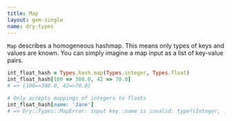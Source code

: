 ```yaml
---
title: Map
layout: gem-single
name: dry-types
---
```


`Map` describes a homogeneous hashmap. This means only types of keys and values are known. You can simply imagine a map input as a list of key-value pairs.

```ruby
int_float_hash = Types.hash.map(Types.integer, Types.float)
int_float_hash[100 => 300.0, 42 => 70.0]
# => {100=>300.0, 42=>70.0}

# Only accepts mappings of integers to floats
int_float_hash[name: 'Jane']
# => Dry::Types::MapError: input key :name is invalid: type?(Integer, :name)
```

